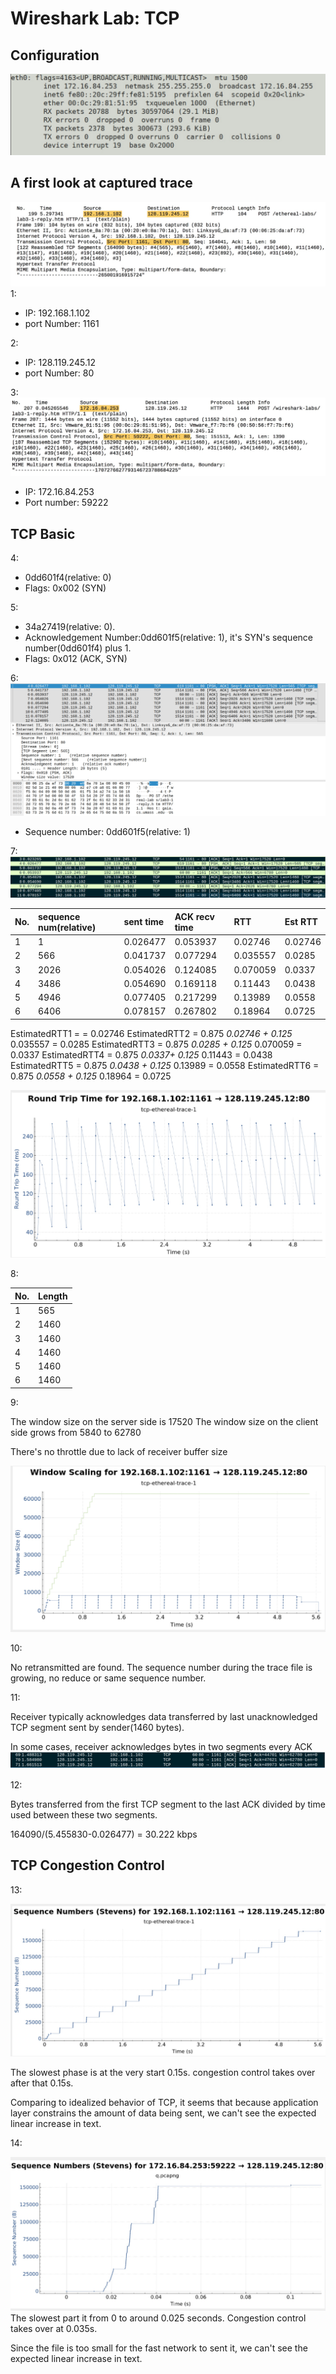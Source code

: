 # Wireshark Lab: TCP

## Configuration

![](../.gitbook/assets/15397201417415.jpg)

## A first look at captured trace

![](../.gitbook/assets/15397212242210.jpg) 1:

* IP: 192.168.1.102
* port Number: 1161

2:

* IP: 128.119.245.12
* port Number: 80

3: ![](../.gitbook/assets/15397217356602.jpg)

* IP: 172.16.84.253
* Port number: 59222

## TCP Basic

4:

* 0dd601f4\(relative: 0\)
* Flags: 0x002 \(SYN\)

5:

* 34a27419\(relative: 0\). 
* Acknowledgement Number:0dd601f5\(relative: 1\), it's SYN's sequence number\(0dd601f4\) plus 1. 
* Flags: 0x012 \(ACK, SYN\)

6: ![](../.gitbook/assets/15397459081741.jpg)

* Sequence number: 0dd601f5\(relative: 1\)

7: ![](../.gitbook/assets/15397413932418.jpg)

| No. | sequence num\(relative\) | sent time | ACK recv time | RTT | Est RTT |
| :--- | :--- | :--- | :--- | :--- | :--- |
| 1 | 1 | 0.026477 | 0.053937 | 0.02746 | 0.02746 |
| 2 | 566 | 0.041737 | 0.077294 | 0.035557 | 0.0285 |
| 3 | 2026 | 0.054026 | 0.124085 | 0.070059 | 0.0337 |
| 4 | 3486 | 0.054690 | 0.169118 | 0.11443 | 0.0438 |
| 5 | 4946 | 0.077405 | 0.217299 | 0.13989 | 0.0558 |
| 6 | 6406 | 0.078157 | 0.267802 | 0.18964 | 0.0725 |

EstimatedRTT1 = = 0.02746 EstimatedRTT2 = 0.875  _0.02746 + 0.125_  0.035557 = 0.0285 EstimatedRTT3 = 0.875  _0.0285 + 0.125_  0.070059 = 0.0337 EstimatedRTT4 = 0.875  _0.0337+ 0.125_  0.11443 = 0.0438 EstimatedRTT5 = 0.875  _0.0438 + 0.125_  0.13989 = 0.0558 EstimatedRTT6 = 0.875  _0.0558 + 0.125_  0.18964 = 0.0725

![](../.gitbook/assets/15397396582096.jpg)

8:

| No. | Length |
| :--- | :--- |
| 1 | 565 |
| 2 | 1460 |
| 3 | 1460 |
| 4 | 1460 |
| 5 | 1460 |
| 6 | 1460 |

9:

The window size on the server side is 17520 The window size on the client side grows from 5840 to 62780

There's no throttle due to lack of receiver buffer size

![](../.gitbook/assets/15397416550100.jpg)

10:

No retransmitted are found. The sequence number during the trace file is growing, no reduce or same sequence number.

11:

Receiver typically acknowledges data transferred by last unacknowledged TCP segment sent by sender\(1460 bytes\).

In some cases, receiver acknowledges bytes in two segments every ACK ![](../.gitbook/assets/15397430299586.jpg)

12:

Bytes transferred from the first TCP segment to the last ACK divided by time used between these two segments.

164090/\(5.455830-0.026477\) = 30.222 kbps

## TCP Congestion Control

13:

![](../.gitbook/assets/15397434441265.jpg)

The slowest phase is at the very start 0.15s. congestion control takes over after that 0.15s.

Comparing to idealized behavior of TCP, it seems that because application layer constrains the amount of data being sent, we can't see the expected linear increase in text.

14:

![](../.gitbook/assets/15397449740705.jpg) The slowest part it from 0 to around 0.025 seconds. Congestion control takes over at 0.035s.

Since the file is too small for the fast network to sent it, we can't see the expected linear increase in text.


